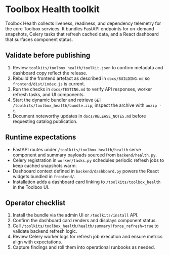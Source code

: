 # Toolbox Health toolkit

Toolbox Health collects liveness, readiness, and dependency telemetry for the
core Toolbox services. It bundles FastAPI endpoints for on-demand snapshots,
Celery tasks that refresh cached data, and a React dashboard that surfaces
component status.

## Validate before publishing

1. Review `toolkits/toolbox_health/toolkit.json` to confirm metadata and
   dashboard copy reflect the release.
2. Rebuild the frontend artefact as described in `docs/BUILDING.md` so
   `frontend/dist/index.js` is current.
3. Run the checks in `docs/TESTING.md` to verify API responses, worker refresh
   tasks, and UI components.
4. Start the dynamic bundler and retrieve
   `GET /toolkits/toolbox_health/bundle.zip`; inspect the archive with
   `unzip -t`.
5. Document noteworthy updates in `docs/RELEASE_NOTES.md` before requesting
   catalog publication.

## Runtime expectations

- FastAPI routes under `/toolkits/toolbox_health/health` serve component and
  summary payloads sourced from `backend/health.py`.
- Celery registration in `worker/tasks.py` schedules periodic refresh jobs to
  keep cached snapshots warm.
- Dashboard context defined in `backend/dashboard.py` powers the React widgets
  bundled in `frontend/`.
- Installation adds a dashboard card linking to `/toolkits/toolbox_health` in
  the Toolbox UI.

## Operator checklist

1. Install the bundle via the admin UI or `/toolkits/install` API.
2. Confirm the dashboard card renders and displays component status.
3. Call `/toolkits/toolbox_health/health/summary?force_refresh=true` to validate
  backend refresh logic.
4. Review Celery worker logs for refresh job execution and ensure metrics align
  with expectations.
5. Capture findings and roll them into operational runbooks as needed.
